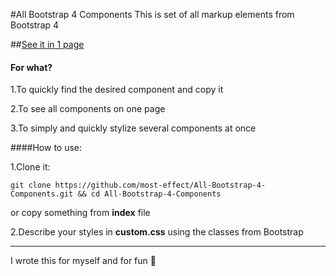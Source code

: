 #All Bootstrap 4 Components
This is set of all markup elements from Bootstrap 4

##[See it in 1 page](https://most-effect.github.io/All-Bootstrap-4-Components/index.html)

#### For what?
1.To quickly find the desired component and copy it

2.To see all components on one page

3.To simply and quickly stylize several components at once


####How to use:

1.Clone it:
```
git clone https://github.com/most-effect/All-Bootstrap-4-Components.git && cd All-Bootstrap-4-Components
```
or copy something from **index** file

2.Describe your styles in **custom.css** using the classes from Bootstrap


***
I wrote this for myself and for fun :see_no_evil:
